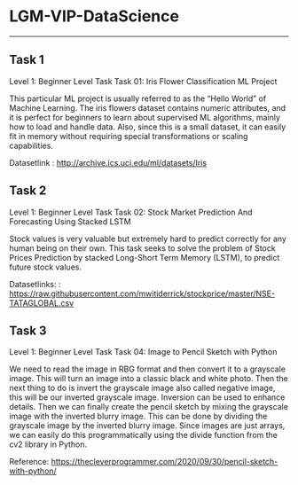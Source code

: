 # LGM-VIP-DataScience
---

## Task 1

Level 1: Beginner Level Task
Task 01: Iris Flower Classification ML Project

This particular ML project is usually referred to as the “Hello World” of Machine Learning. The iris flowers dataset contains numeric attributes, and it is perfect for beginners to learn about supervised ML algorithms, mainly how to load and handle data. Also, since this is a small dataset, it can easily fit in memory without requiring special transformations or scaling capabilities.

Datasetlink : http://archive.ics.uci.edu/ml/datasets/Iris 


## Task 2

Level 1: Beginner Level Task
Task 02: Stock Market Prediction And Forecasting Using Stacked LSTM

Stock values is very valuable but extremely hard to predict correctly for any human being on their own. This task seeks to solve the problem of Stock Prices Prediction by stacked Long-Short Term Memory (LSTM), to predict future stock values.

Datasetlinks: : https://raw.githubusercontent.com/mwitiderrick/stockprice/master/NSE-TATAGLOBAL.csv


## Task 3

Level 1: Beginner Level Task
Task 04: Image to Pencil Sketch with Python

We need to read the image in RBG format and then convert it to a grayscale image. This will turn an image into a classic black and white photo. Then the next thing to do is invert the grayscale image also called negative image, this will be our inverted grayscale image. Inversion can be used to enhance details. Then we can finally create the pencil sketch by mixing the grayscale image with the inverted blurry image. This can be done by dividing the grayscale image by the inverted blurry image. Since images are just arrays, we can easily do this programmatically using the divide function from the cv2 library in Python. 

Reference: https://thecleverprogrammer.com/2020/09/30/pencil-sketch-with-python/
